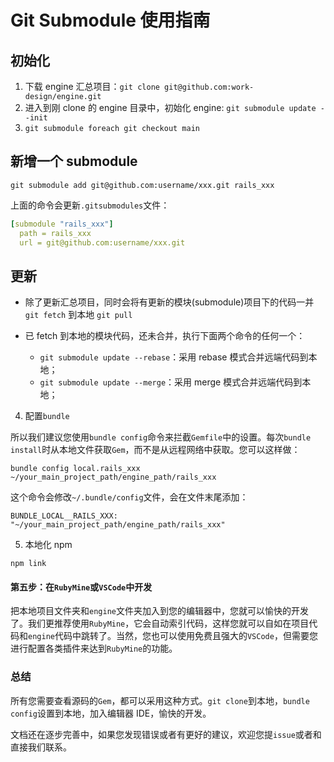 # Git Submodule 使用指南

## 初始化

1. 下载 engine 汇总项目：`git clone git@github.com:work-design/engine.git`
2. 进入到刚 clone 的 engine 目录中，初始化 engine: `git submodule update --init`
3. `git submodule foreach git checkout main`


## 新增一个 submodule

`git submodule add git@github.com:username/xxx.git rails_xxx`

上面的命令会更新`.gitsubmodules`文件：
```yaml
[submodule "rails_xxx"]
  path = rails_xxx
  url = git@github.com:username/xxx.git
```

## 更新

* 除了更新汇总项目，同时会将有更新的模块(submodule)项目下的代码一并 `git fetch` 到本地
`git pull`

* 已 fetch 到本地的模块代码，还未合并，执行下面两个命令的任何一个：
  * `git submodule update --rebase`：采用 rebase 模式合并远端代码到本地；
  * `git submodule update --merge`：采用 merge 模式合并远端代码到本地；

4. 配置`bundle`


所以我们建议您使用`bundle config`命令来拦截`Gemfile`中的设置。每次`bundle install`时从本地文件获取`Gem`，而不是从远程网络中获取。您可以这样做：

```shell
bundle config local.rails_xxx ~/your_main_project_path/engine_path/rails_xxx
```

这个命令会修改`~/.bundle/config`文件，会在文件末尾添加：

```
BUNDLE_LOCAL__RAILS_XXX: "~/your_main_project_path/engine_path/rails_xxx"
```

5. 本地化 npm

```shell
npm link 
```

#### 第五步：在`RubyMine`或`VSCode`中开发

把本地项目文件夹和`engine`文件夹加入到您的编辑器中，您就可以愉快的开发了。我们更推荐使用`RubyMine`，它会自动索引代码，这样您就可以自如在项目代码和`engine`代码中跳转了。当然，您也可以使用免费且强大的`VSCode`，但需要您进行配置各类插件来达到`RubyMine`的功能。

### 总结

所有您需要查看源码的`Gem`，都可以采用这种方式。`git clone`到本地，`bundle config`设置到本地，加入编辑器 IDE，愉快的开发。

文档还在逐步完善中，如果您发现错误或者有更好的建议，欢迎您提`issue`或者和直接我们联系。
